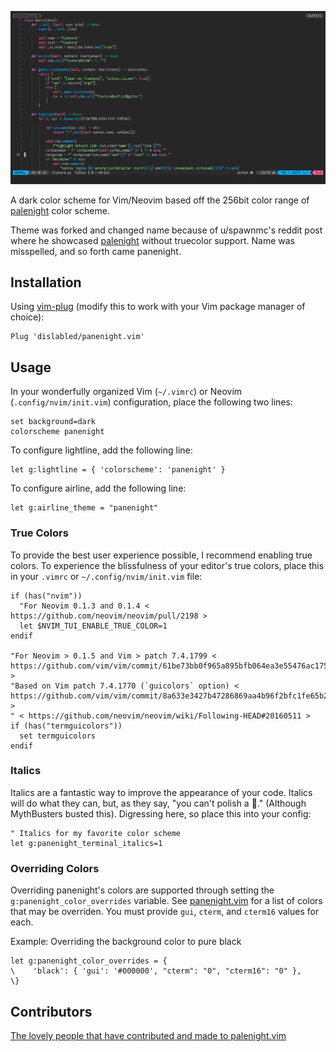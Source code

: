 ![panenight.vim][screenshot]

A dark color scheme for Vim/Neovim based off the 256bit color range of [palenight](https://github.com/drewtempelmeyer/palenight.vim) color scheme.

Theme was forked and changed name because of u/spawnmc's reddit post where he showcased [palenight](https://github.com/drewtempelmeyer/palenight.vim) without truecolor support.
Name was misspelled, and so forth came panenight.

## Installation
Using [vim-plug][vimplug] (modify this to work with your Vim package manager of choice):

```vim
Plug 'dislabled/panenight.vim'
```

## Usage

In your wonderfully organized Vim (`~/.vimrc`) or Neovim (`.config/nvim/init.vim`) configuration, place the following two lines:

```vim
set background=dark
colorscheme panenight
```

To configure lightline, add the following line:

```vim
let g:lightline = { 'colorscheme': 'panenight' }
```

To configure airline, add the following line:

```vim
let g:airline_theme = "panenight"
```

### True Colors

To provide the best user experience possible, I recommend enabling true colors. To experience the blissfulness of your editor's true colors, place this in your `.vimrc` or `~/.config/nvim/init.vim` file:

```vim
if (has("nvim"))
  "For Neovim 0.1.3 and 0.1.4 < https://github.com/neovim/neovim/pull/2198 >
  let $NVIM_TUI_ENABLE_TRUE_COLOR=1
endif

"For Neovim > 0.1.5 and Vim > patch 7.4.1799 < https://github.com/vim/vim/commit/61be73bb0f965a895bfb064ea3e55476ac175162 >
"Based on Vim patch 7.4.1770 (`guicolors` option) < https://github.com/vim/vim/commit/8a633e3427b47286869aa4b96f2bfc1fe65b25cd >
" < https://github.com/neovim/neovim/wiki/Following-HEAD#20160511 >
if (has("termguicolors"))
  set termguicolors
endif
```

### Italics

Italics are a fantastic way to improve the appearance of your code. Italics will do what they can, but, as they say, "you can't polish a 💩." (Although MythBusters busted this). Digressing here, so place this into your config:

```vim
" Italics for my favorite color scheme
let g:panenight_terminal_italics=1
```

### Overriding Colors

Overriding panenight's colors are supported through setting the
`g:panenight_color_overrides` variable.  See [panenight.vim](./autoload/panenight.vim)
for a list of colors that may be overriden.  You must provide `gui`, `cterm`,
and `cterm16` values for each.

Example: Overriding the background color to pure black
```vim
let g:panenight_color_overrides = {
\    'black': { 'gui': '#000000', "cterm": "0", "cterm16": "0" },
\}
```

## Contributors

[The lovely people that have contributed and made to palenight.vim](https://github.com/drewtempelmeyer/palenight.vim/graphs/contributors)

[screenshot]: images/screenshot.png
[palenight]: https://github.com/idrewtempelmeyer/palenight.vim
[materialLink]: https://github.com/equinusocio/material-theme
[onedark]: https://github.com/joshdick/onedark.vim
[vimplug]: https://github.com/junegunn/vim-plug
[firaCode]: https://github.com/tonsky/FiraCode
